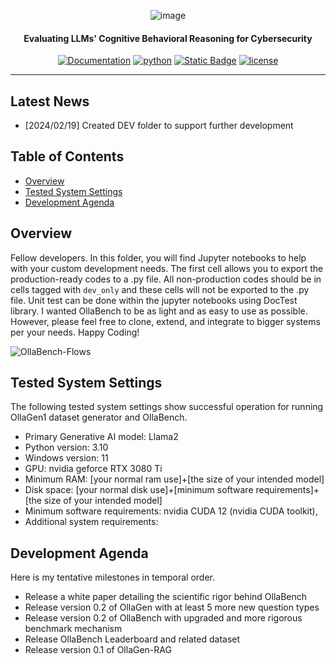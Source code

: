 <div align="center">

![image](https://github.com/Cybonto/OllaBench/assets/83996716/ea27ca1c-aad4-4d1e-8e42-73d071a02538)

<h4> Evaluating LLMs' Cognitive Behavioral Reasoning for Cybersecurity</h4>

[![Documentation](https://img.shields.io/badge/docs-latest-brightgreen.svg?style=flat)]()
[![python](https://img.shields.io/badge/python-3.10-green)]()
[![Static Badge](https://img.shields.io/badge/release-0.1-green?style=flat&color=green)]()
[![license](https://img.shields.io/badge/license-Apache%202-blue)](./LICENSE)

---
<div align="left">

## Latest News
* [2024/02/19] Created DEV folder to support further development

## Table of Contents
- [Overview](#overview)
- [Tested System Settings](#tested-system-settings)
- [Development Agenda](#development-agenda)

## Overview
Fellow developers. In this folder, you will find Jupyter notebooks to help with your custom development needs. The first cell allows you to export the production-ready codes to a .py file. All non-production codes should be in cells tagged with `dev_only` and these cells will not be exported to the .py file. Unit test can be done within the jupyter notebooks using DocTest library. I wanted OllaBench to be as light and as easy to use as possible. However, please feel free to clone, extend, and integrate to bigger systems per your needs. Happy Coding!


![OllaBench-Flows](https://github.com/Cybonto/OllaBench/assets/83996716/e001451d-9978-4de1-b35c-7eaad3602f22)


## Tested System Settings
The following tested system settings show successful operation for running OllaGen1 dataset generator and OllaBench.
- Primary Generative AI model: Llama2
- Python version: 3.10
- Windows version: 11
- GPU: nvidia geforce RTX 3080 Ti
- Minimum RAM: [your normal ram use]+[the size of your intended model]
- Disk space: [your normal disk use]+[minimum software requirements]+[the size of your intended model]
- Minimum software requirements: nvidia CUDA 12 (nvidia CUDA toolkit), 
- Additional system requirements:

## Development Agenda
Here is my tentative milestones in temporal order.
- Release a white paper detailing the scientific rigor behind OllaBench
- Release version 0.2 of OllaGen with at least 5 more new question types
- Release version 0.2 of OllaBench with upgraded and more rigorous benchmark mechanism
- Release OllaBench Leaderboard and related dataset
- Release version 0.1 of OllaGen-RAG
